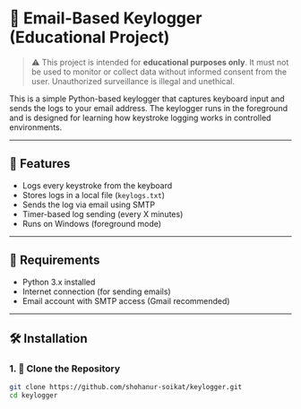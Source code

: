 # 📌 Email-Based Keylogger (Educational Project)

> ⚠️ This project is intended for **educational purposes only**. It must not be used to monitor or collect data without informed consent from the user. Unauthorized surveillance is illegal and unethical.

This is a simple Python-based keylogger that captures keyboard input and sends the logs to your email address. The keylogger runs in the foreground and is designed for learning how keystroke logging works in controlled environments.

---

## 🔧 Features

- Logs every keystroke from the keyboard
- Stores logs in a local file (`keylogs.txt`)
- Sends the log via email using SMTP
- Timer-based log sending (every X minutes)
- Runs on Windows (foreground mode)

---

## 🧰 Requirements

- Python 3.x installed  
- Internet connection (for sending emails)
- Email account with SMTP access (Gmail recommended)

---

## 🛠 Installation

### 1. 🔽 Clone the Repository

```bash
git clone https://github.com/shohanur-soikat/keylogger.git
cd keylogger
